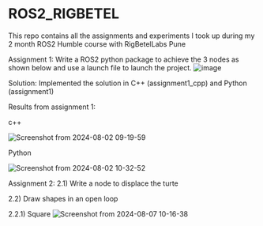 # ROS2_RIGBETEL
This repo contains all the assignments and experiments I took up during my 2 month ROS2 Humble course with RigBetelLabs Pune

Assignment 1:
Write a ROS2 python package to achieve the 3 nodes as shown below and use a launch file to launch the project.
![image](https://github.com/user-attachments/assets/e37e8f8e-93f7-4bdc-8fa7-5b78479d2f75)

Solution:
Implemented the solution in C++ (assignment1_cpp) and Python (assignment1)

Results from assignment 1:

c++ 

![Screenshot from 2024-08-02 09-19-59](https://github.com/user-attachments/assets/1cdf1fe1-3d14-48b9-ad0b-a73ce3cbe4f1)

Python

![Screenshot from 2024-08-02 10-32-52](https://github.com/user-attachments/assets/875c0e60-db05-4024-9c1f-f9428fc4759e)

Assignment 2:
2.1) Write a node to displace the turte

2.2) Draw shapes in an open loop

2.2.1) Square
![Screenshot from 2024-08-07 10-16-38](https://github.com/user-attachments/assets/91812437-a925-470a-9841-519d5494b428)
